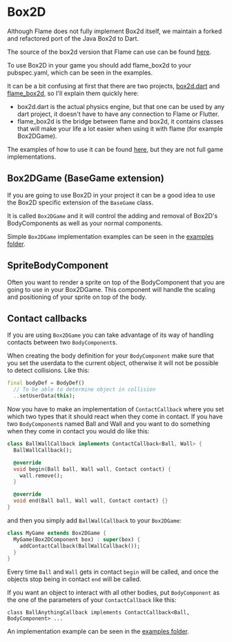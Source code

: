 # Box2D

Although Flame does not fully implement Box2d itself, we maintain a forked and refactored port of the Java Box2d to Dart.

The source of the box2d version that Flame can use can be found [here](https://github.com/flame-engine/box2d.dart).

To use Box2D in your game you should add flame_box2d to your pubspec.yaml, which can be seen in the examples.

It can be a bit confusing at first that there are two projects, [box2d.dart](https://github.com/flame-engine/box2d.dart) and [flame_box2d](https://github.com/flame-engine/flame_box2d), so I'll explain them quickly here:
* box2d.dart is the actual physics engine, but that one can be used by any dart project, it doesn't have to have any connection to Flame or Flutter.
* flame_box2d is the bridge between flame and box2d, it contains classes that will make your life a lot easier when using it with flame (for example Box2DGame).

The examples of how to use it can be found [here](https://github.com/flame-engine/flame_box2d/blob/master/examples/), but they are not full game implementations.

## Box2DGame (BaseGame extension)

If you are going to use Box2D in your project it can be a good idea to use the Box2D specific extension of the `BaseGame` class.

It is called `Box2DGame` and it will control the adding and removal of Box2D's BodyComponents as well as your normal components.

Simple `Box2DGame` implementation examples can be seen in the [examples folder](https://github.com/flame-engine/flame_box2d/blob/master/examples/).

## SpriteBodyComponent

Often you want to render a sprite on top of the BodyComponent that you are going to use in your Box2DGame. This component will handle the scaling and positioning of your sprite on top of the body.

## Contact callbacks

If you are using `Box2DGame` you can take advantage of its way of handling contacts between two `BodyComponent`s.

When creating the body definition for your `BodyComponent` make sure that you set the userdata to the current object, otherwise it will not be possible to detect collisions.
Like this:
```dart
final bodyDef = BodyDef()
  // To be able to determine object in collision
  ..setUserData(this);
```

Now you have to make an implementation of `ContactCallback` where you set which two types that it should react when they come in contact.
If you have two `BodyComponent`s named Ball and Wall and you want to do something when they come in contact you would do like this:

```dart
class BallWallCallback implements ContactCallback<Ball, Wall> {
  BallWallCallback();

  @override
  void begin(Ball ball, Wall wall, Contact contact) {
    wall.remove();
  }

  @override
  void end(Ball ball, Wall wall, Contact contact) {}
}
```

and then you simply add `BallWallCallback` to your `Box2DGame`:

```dart
class MyGame extends Box2DGame {
  MyGame(Box2DComponent box) : super(box) {
    addContactCallback(BallWallCallback());
  }
}
```

Every time `Ball` and `Wall` gets in contact `begin` will be called, and once the objects stop being in contact `end` will be called.

If you want an object to interact with all other bodies, put `BodyComponent` as the one of the parameters of your `ContactCallback` like this:

`class BallAnythingCallback implements ContactCallback<Ball, BodyComponent> ...`

An implementation example can be seen in the [examples folder](https://github.com/flame-engine/flame_box2d/blob/master/examples/contact_callbacks).
